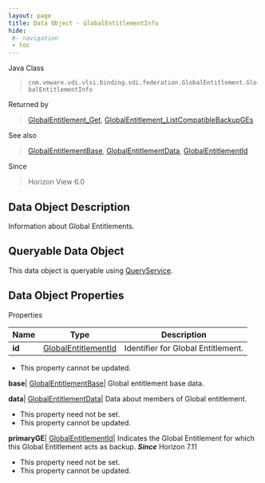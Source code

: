 ```yaml
---
layout: page
title: Data Object - GlobalEntitlementInfo
hide:
 #- navigation
 - toc
---
```






Java Class  
> `com.vmware.vdi.vlsi.binding.vdi.federation.GlobalEntitlement.GlobalEntitlementInfo`

Returned by  
> [GlobalEntitlement_Get](vdi.federation.GlobalEntitlement.md#get), [GlobalEntitlement_ListCompatibleBackupGEs](vdi.federation.GlobalEntitlement.md#listCompatibleBackupGEs)

See also  
> [GlobalEntitlementBase](vdi.federation.GlobalEntitlement.GlobalEntitlementBase.md), [GlobalEntitlementData](vdi.federation.GlobalEntitlement.GlobalEntitlementData.md), [GlobalEntitlementId](vdi.entity.GlobalEntitlementId.md)

Since  
> Horizon View 6.0


## Data Object Description 

Information about Global Entitlements. 

##  Queryable Data Object 

This data object is queryable using [QueryService](vdi.query.QueryService.md "QueryService"). 

## Data Object Properties

Properties

Name |  Type |  Description   
---|---|---  
**id**| [GlobalEntitlementId](vdi.entity.GlobalEntitlementId.md)|  Identifier for Global Entitlement.   


* This property cannot be updated.

  
**base**| [GlobalEntitlementBase](vdi.federation.GlobalEntitlement.GlobalEntitlementBase.md)|  Global entitlement base data.   
  
**data**| [GlobalEntitlementData](vdi.federation.GlobalEntitlement.GlobalEntitlementData.md)|  Data about members of Global entitlement.   


* This property need not be set.
* This property cannot be updated.

  
**primaryGE**| [GlobalEntitlementId](vdi.entity.GlobalEntitlementId.md)|  Indicates the Global Entitlement for which this Global Entitlement acts as backup.  **_Since_** Horizon 7.11  


* This property need not be set.
* This property cannot be updated.

  
  
  

  
  
